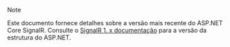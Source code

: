 > [!NOTE]
> Este documento fornece detalhes sobre a versão mais recente do ASP.NET Core SignalR. Consulte o [SignalR 1. x documentação](/aspnet/signalr/) para a versão da estrutura do ASP.NET.